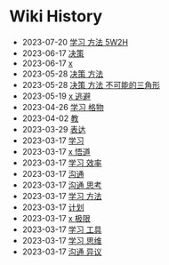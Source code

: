 # Wiki History

- 2023-07-20        [学习 方法 5W2H](/0022_学习_方法_5W2H)
- 2023-06-17        [决策](/0021_决策)
- 2023-06-17        [x](/0020_x)
- 2023-05-28        [决策 方法](/0018_决策_方法)
- 2023-05-28        [决策 方法 不可能的三角形](/0019_决策_方法_不可能的三角形)
- 2023-05-19        [x 逃避](/0017_x_逃避)
- 2023-04-26        [学习 格物](/0016_学习_格物)
- 2023-04-02        [教](/0015_教)
- 2023-03-29        [表达](/0014_表达)
- 2023-03-17        [学习](/0009_学习)
- 2023-03-17        [x 悟道](/0004_x_悟道)
- 2023-03-17        [学习 效率](/0012_学习_效率)
- 2023-03-17        [沟通](/0005_沟通)
- 2023-03-17        [沟通 思考](/0007_沟通_思考)
- 2023-03-17        [学习 方法](/0013_学习_方法)
- 2023-03-17        [计划](/0008_计划)
- 2023-03-17        [x 极限](/0003_x_极限)
- 2023-03-17        [学习 工具](/0010_学习_工具)
- 2023-03-17        [学习 思维](/0011_学习_思维)
- 2023-03-17        [沟通 异议](/0006_沟通_异议)
